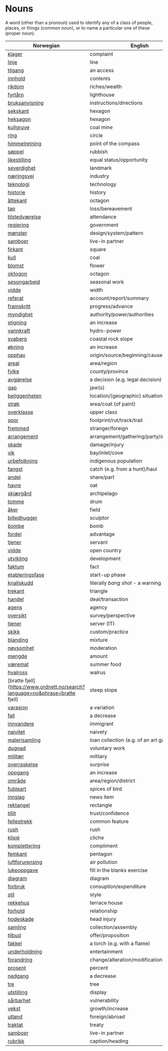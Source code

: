 # Nouns

A word (other than a pronoun) used to identify any of a class of people, places, or things (common noun), or to name a particular one of these (proper noun).

| Norwegian | English | Gender |
| --- | --- | --- |
| [klager](https://www.ordnett.no/search?language=no&phrase=klager) | complaint | m |
| [linje](https://www.ordnett.no/search?language=no&phrase=linje) | line | m |
| [tilgang](https://www.ordnett.no/search?language=no&phrase=tilgang) | an access | i |
| [innhold](https://www.ordnett.no/search?language=no&phrase=innhold) | contents | i |
| [rikdom](https://www.ordnett.no/search?language=no&phrase=rikdom) | riches/wealth | m |
| [fyrtårn](https://www.ordnett.no/search?language=no&phrase=fyrtårn) | lighthouse | i |
| [bruksanvisning](https://www.ordnett.no/search?language=no&phrase=bruksanvisning) | instructions/directions | m |
| [sekskant](https://www.ordnett.no/search?language=no&phrase=sekskant) | hexagon | m |
| [heksagon](https://www.ordnett.no/search?language=no&phrase=heksagon) | hexagon | m |
| [kullgruve](https://www.ordnett.no/search?language=no&phrase=kullgruve) | coal mine | m |
| [ring](https://www.ordnett.no/search?language=no&phrase=ring) | circle | m |
| [himmelretning](https://www.ordnett.no/search?language=no&phrase=himmelretning) | point of the compass | m |
| [søppel](https://www.ordnett.no/search?language=no&phrase=søppel) | rubbish | i |
| [likestilling](https://www.ordnett.no/search?language=no&phrase=likestilling) | equal status/opportunity | m |
| [severdighet](https://www.ordnett.no/search?language=no&phrase=severdighet) | landmark | m |
| [næringsvei](https://www.ordnett.no/search?language=no&phrase=næringsvei) | industry | m |
| [teknologi](https://www.ordnett.no/search?language=no&phrase=teknologi) | technology | m |
| [historie](https://www.ordnett.no/search?language=no&phrase=historie) | history | m/f |
| [åttekant](https://www.ordnett.no/search?language=no&phrase=åttekant) | octagon | m |
| [tap](https://www.ordnett.no/search?language=no&phrase=tap) | loss/bereavement | i |
| [tilstedværelse](https://www.ordnett.no/search?language=no&phrase=tilstedværelse) | attendance | i |
| [regjering](https://www.ordnett.no/search?language=no&phrase=regjering) | government | m |
| [mønster](https://www.ordnett.no/search?language=no&phrase=mønster) | design/system/pattern | i |
| [samboer](https://www.ordnett.no/search?language=no&phrase=samboer) | live-in partner | m |
| [firkant](https://www.ordnett.no/search?language=no&phrase=firkant) | square | m |
| [kull](https://www.ordnett.no/search?language=no&phrase=kull) | coal | i |
| [blomst](https://www.ordnett.no/search?language=no&phrase=blomst) | flower | m |
| [oktogon](https://www.ordnett.no/search?language=no&phrase=oktogon) | octagon | m |
| [sesongarbeid](https://www.ordnett.no/search?language=no&phrase=sesongarbeid) | seasonal work | i |
| [vidde](https://www.ordnett.no/search?language=no&phrase=vidde) | width | m/f |
| [referat](https://www.ordnett.no/search?language=no&phrase=referat) | account/report/summary | i |
| [framskritt](https://www.ordnett.no/search?language=no&phrase=framskritt) | progress/advance | i |
| [myndighet](https://www.ordnett.no/search?language=no&phrase=myndighet) | authority/power/authorities | m |
| [stigning](https://www.ordnett.no/search?language=no&phrase=stigning) | an increase | m |
| [vannkraft](https://www.ordnett.no/search?language=no&phrase=vannkraft) | hydro-power | m |
| [svaberg](https://www.ordnett.no/search?language=no&phrase=svaberg) | coastal rock slope | i |
| [økning](https://www.ordnett.no/search?language=no&phrase=økning) | an increase | m |
| [opphav](https://www.ordnett.no/search?language=no&phrase=opphav) | origin/source/beginning/cause | i |
| [areal](https://www.ordnett.no/search?language=no&phrase=areal) | area/region | i |
| [fylke](https://www.ordnett.no/search?language=no&phrase=fylke) | county/province | i |
| [avgjørelse](https://www.ordnett.no/search?language=no&phrase=avgjørelse) | a decision (e.g. legal decision) | m |
| [gap](https://www.ordnett.no/search?language=no&phrase=gap) | jaw(s) | m |
| [beliggenheten](https://www.ordnett.no/search?language=no&phrase=beliggenheten) | location/(geographic) situation | m/f |
| [strøk](https://www.ordnett.no/search?language=no&phrase=strøk) | area/coat (of paint) | i |
| [overklasse](https://www.ordnett.no/search?language=no&phrase=overklasse) | upper class | m |
| [spor](https://www.ordnett.no/search?language=no&phrase=spor) | footprint/rut/track/trail | i |
| [fremmed](https://www.ordnett.no/search?language=no&phrase=fremmed) | stranger/foreign | m |
| [arrangement](https://www.ordnett.no/search?language=no&phrase=arrangement) | arrangement/gathering/party/organisation | i |
| [skade](https://www.ordnett.no/search?language=no&phrase=skade) | damage/injury | m |
| [vik](https://www.ordnett.no/search?language=no&phrase=vik) | bay/inlet/cove | m |
| [urbefolkning](https://www.ordnett.no/search?language=no&phrase=urbefolkning) | indigenous population | m |
| [fangst](https://www.ordnett.no/search?language=no&phrase=fangst) | catch (e.g. from a hunt)/haul | m |
| [andel](https://www.ordnett.no/search?language=no&phrase=andel) | share/part | m |
| [havre](https://www.ordnett.no/search?language=no&phrase=havre) | oat | m |
| [skjærgård](https://www.ordnett.no/search?language=no&phrase=skjærgård) | archipelago | m |
| [tomme](https://www.ordnett.no/search?language=no&phrase=tomme) | drum | m |
| [åker](https://www.ordnett.no/search?language=no&phrase=åker) | field | m |
| [billedhugger](https://www.ordnett.no/search?language=no&phrase=billedhugger) | sculptor | m |
| [bombe](https://www.ordnett.no/search?language=no&phrase=bombe) | bomb | m |
| [fordel](https://www.ordnett.no/search?language=no&phrase=fordel) | advantage | m |
| [tjener](https://www.ordnett.no/search?language=no&phrase=tjener) | servant | m |
| [vidde](https://www.ordnett.no/search?language=no&phrase=vidde) | open country | m |
| [utvikling](https://www.ordnett.no/search?language=no&phrase=utvikling) | development | m |
| [faktum](https://www.ordnett.no/search?language=no&phrase=faktum) | fact | i |
| [etableringsfase](https://www.ordnett.no/search?language=no&phrase=etableringsfase) | start-up phase | m |
| [knallskudd](https://www.ordnett.no/search?language=no&phrase=knallskudd) | literally _bang shot_ - a warning shot gun | i |
| [trekant](https://www.ordnett.no/search?language=no&phrase=trekant) | triangle | m |
| [handel](https://www.ordnett.no/search?language=no&phrase=handel) | deal/transaction | m |
| [agens](https://www.ordnett.no/search?language=no&phrase=agens) | agency | m |
| [oversikt](https://www.ordnett.no/search?language=no&phrase=oversikt) | survey/perspective | m |
| [tjener](https://www.ordnett.no/search?language=no&phrase=tjener) | server (IT) | m |
| [skikk](https://www.ordnett.no/search?language=no&phrase=skikk) | custom/practice | m |
| [blanding](https://www.ordnett.no/search?language=no&phrase=blanding) | mixture | m |
| [nøysomhet](https://www.ordnett.no/search?language=no&phrase=nøysomhet) | moderation | m |
| [mengde](https://www.ordnett.no/search?language=no&phrase=mengde) | amount | m |
| [væremat](https://www.ordnett.no/search?language=no&phrase=væremat) | summer food | m |
| [hvalross](https://www.ordnett.no/search?language=no&phrase=hvalross) | walrus | m |
| [bratte fjell](https://www.ordnett.no/search?language=no&phrase=bratte fjell) | steep slope | m |
| [varasjon](https://www.ordnett.no/search?language=no&phrase=varasjon) | a variation | m |
| [fall](https://www.ordnett.no/search?language=no&phrase=fall) | a decrease | i |
| [innvandere](https://www.ordnett.no/search?language=no&phrase=innvandere) | immigrant | m |
| [naivitet](https://www.ordnett.no/search?language=no&phrase=naivitet) | naivety | m |
| [malerisamling](https://www.ordnett.no/search?language=no&phrase=malerisamling) | loan collection (e.g. of an art gallery) | m |
| [dugnad](https://www.ordnett.no/search?language=no&phrase=dugnad) | voluntary work | m |
| [militær](https://www.ordnett.no/search?language=no&phrase=militær) | military | m |
| [overraskelse](https://www.ordnett.no/search?language=no&phrase=overraskelse) | surprise | m |
| [oppgang](https://www.ordnett.no/search?language=no&phrase=oppgang) | an increase | m |
| [område](https://www.ordnett.no/search?language=no&phrase=område) | area/region/district | i |
| [fubleart](https://www.ordnett.no/search?language=no&phrase=fubleart) | spices of bird | m/f |
| [innslag](https://www.ordnett.no/search?language=no&phrase=innslag) | news item | i |
| [rektangel](https://www.ordnett.no/search?language=no&phrase=rektangel) | rectangle | i |
| [tillit](https://www.ordnett.no/search?language=no&phrase=tillit) | trust/confidence | m |
| [fellestrekk](https://www.ordnett.no/search?language=no&phrase=fellestrekk) | common feature | i |
| [rush](https://www.ordnett.no/search?language=no&phrase=rush) | rush | i |
| [klisjé](https://www.ordnett.no/search?language=no&phrase=klisjé) | cliche | m |
| [komplettering](https://www.ordnett.no/search?language=no&phrase=komplettering) | compliment | m |
| [femkant](https://www.ordnett.no/search?language=no&phrase=femkant) | pentagon | m |
| [luftforurensing](https://www.ordnett.no/search?language=no&phrase=luftforurensing) | air pollution | m |
| [lukeoppgave](https://www.ordnett.no/search?language=no&phrase=lukeoppgave) | fill in the blanks exercise | m |
| [diagram](https://www.ordnett.no/search?language=no&phrase=diagram) | diagram | i |
| [forbruk](https://www.ordnett.no/search?language=no&phrase=forbruk) | consuption/expenditure | i |
| [stil](https://www.ordnett.no/search?language=no&phrase=stil) | style | m |
| [rekkehus](https://www.ordnett.no/search?language=no&phrase=rekkehus) | terrace house | i |
| [forhold](https://www.ordnett.no/search?language=no&phrase=forhold) | relationship | i |
| [hodeskade](https://www.ordnett.no/search?language=no&phrase=hodeskade) | head injury | m |
| [samling](https://www.ordnett.no/search?language=no&phrase=samling) | collection/assembly | m |
| [tilbud](https://www.ordnett.no/search?language=no&phrase=tilbud) | offer/proposition | i |
| [fakkel](https://www.ordnett.no/search?language=no&phrase=fakkel) | a torch (e.g. with a flame) | m |
| [underholdning](https://www.ordnett.no/search?language=no&phrase=underholdning) | entertainment | m |
| [forandring](https://www.ordnett.no/search?language=no&phrase=forandring) | change/alteration/modification | m |
| [prosent](https://www.ordnett.no/search?language=no&phrase=prosent) | percent | m |
| [nedgang](https://www.ordnett.no/search?language=no&phrase=nedgang) | a decrease | m |
| [tre](https://www.ordnett.no/search?language=no&phrase=tre) | tree | i |
| [utstilling](https://www.ordnett.no/search?language=no&phrase=utstilling) | display | m |
| [sårbarhet](https://www.ordnett.no/search?language=no&phrase=sårbarhet) | vulnerability | m |
| [vekst](https://www.ordnett.no/search?language=no&phrase=vekst) | growth/increase | m |
| [utland](https://www.ordnett.no/search?language=no&phrase=utland) | foreign/abroad | m |
| [traktat](https://www.ordnett.no/search?language=no&phrase=traktat) | treaty | m |
| [samboer](https://www.ordnett.no/search?language=no&phrase=samboer) | live-in partner | m |
| [rubrikk](https://www.ordnett.no/search?language=no&phrase=rubrikk) | caption/heading | m |

